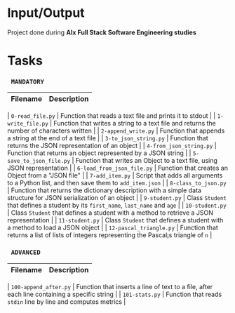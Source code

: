 # Input/Output
Project done during **Alx Full Stack Software Engineering studies** 

# Tasks

### ``` MANDATORY```


| Filename | Description |
| -------- | ----------- |

| `0-read_file.py` | Function that reads a text file and prints it to stdout |
| `1-write_file.py` | Function that writes a string to a text file and returns the number of characters written |
| `2-append_write.py` | Function that appends a string at the end of a text file |
| `3-to_json_string.py` | Function that returns the JSON representation of an object |
| `4-from_json_string.py` | Function that returns an object represented by a JSON string |
| `5-save_to_json_file.py` | Function that writes an Object to a text file, using JSON representation |
| `6-load_from_json_file.py` | Function that creates an Object from a "JSON file" |
| `7-add_item.py` | Script that adds all arguments to a Python list, and then save them to `add_item.json` |
| `8-class_to_json.py` | Function that returns the dictionary description with a simple data structure for JSON serialization of an object |
| `9-student.py` | Class `Student` that defines a student by its `first_name`, `last_name` and `age` |
| `10-student.py` | Class `Student` that defines a student with a method to retrieve a JSON representation |
| `11-student.py` | Class `Student` that defines a student with a method to load a JSON object |
| `12-pascal_triangle.py` | Function that returns a list of lists of integers representing the Pascal¡s triangle of `n` |

### ```  ADVANCED ```

| Filename | Description |
| -------- | ----------- |

| `100-append_after.py` | Function that inserts a line of text to a file, after each line containing a specific string |
| `101-stats.py` | Function that reads `stdin` line by line and computes metrics |

